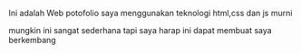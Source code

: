 Ini adalah Web potofolio saya menggunakan teknologi html,css dan js murni

 mungkin ini sangat sederhana tapi saya harap ini dapat membuat saya berkembang
